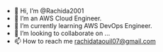 - 👋 Hi, I’m @Rachida2001
- 👀 I’m an AWS Cloud Engineer.
- 🌱 I’m currently learning AWS DevOps Engineer.
- 💞️ I’m looking to collaborate on ...
- 📫 How to reach me rachidataouil07@gmail.com

<!---
Rachida2001/Rachida2001 is a ✨ special ✨ repository because its `README.md` (this file) appears on your GitHub profile.
You can click the Preview link to take a look at your changes.
--->
